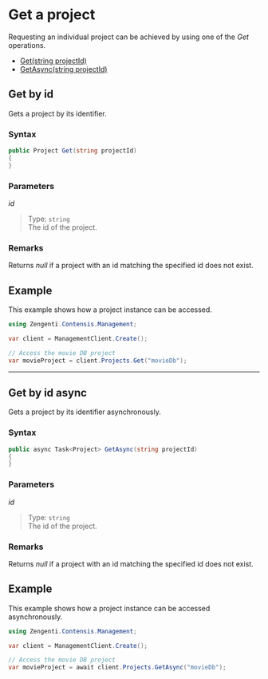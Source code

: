 # Get a project

Requesting an individual project can be achieved by using one of the *Get* operations.

* [Get(string projectId)](#get-by-id)
* [GetAsync(string projectId)](#get-by-id-async)

## Get by id

Gets a project by its identifier.

### Syntax

```cs
public Project Get(string projectId)
{
}
```

### Parameters

*id*
> Type: `string`  
> The id of the project.

### Remarks

Returns *null* if a project with an id matching the specified id does not exist.

## Example

This example shows how a project instance can be accessed.

```cs
using Zengenti.Contensis.Management;

var client = ManagementClient.Create();

// Access the movie DB project
var movieProject = client.Projects.Get("movieDb");
```

---




## Get by id async

Gets a project by its identifier asynchronously.

### Syntax

```cs
public async Task<Project> GetAsync(string projectId)
{
}
```

### Parameters

*id*
> Type: `string`  
> The id of the project.

### Remarks

Returns *null* if a project with an id matching the specified id does not exist.

## Example

This example shows how a project instance can be accessed asynchronously.

```cs
using Zengenti.Contensis.Management;

var client = ManagementClient.Create();

// Access the movie DB project
var movieProject = await client.Projects.GetAsync("movieDb");
```